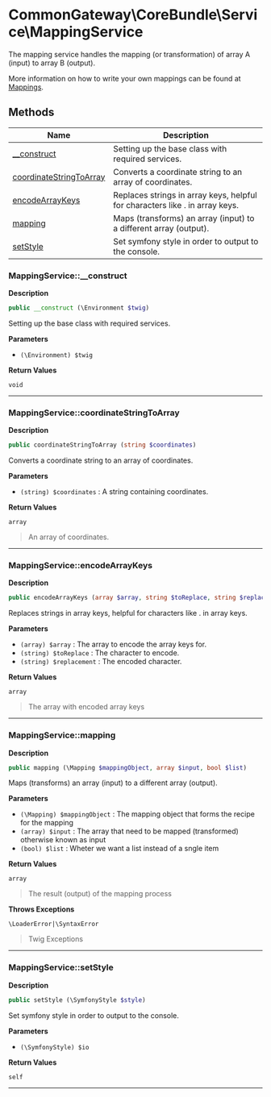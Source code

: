 # CommonGateway\CoreBundle\Service\MappingService  

The mapping service handles the mapping (or transformation) of array A (input) to array B (output).

More information on how to write your own mappings can be found at [Mappings](/docs/features/Mappings.md).  





## Methods

| Name | Description |
|------|-------------|
|[__construct](#mappingservice__construct)|Setting up the base class with required services.|
|[coordinateStringToArray](#mappingservicecoordinatestringtoarray)|Converts a coordinate string to an array of coordinates.|
|[encodeArrayKeys](#mappingserviceencodearraykeys)|Replaces strings in array keys, helpful for characters like . in array keys.|
|[mapping](#mappingservicemapping)|Maps (transforms) an array (input) to a different array (output).|
|[setStyle](#mappingservicesetstyle)|Set symfony style in order to output to the console.|




### MappingService::__construct  

**Description**

```php
public __construct (\Environment $twig)
```

Setting up the base class with required services. 

 

**Parameters**

* `(\Environment) $twig`

**Return Values**

`void`


<hr />


### MappingService::coordinateStringToArray  

**Description**

```php
public coordinateStringToArray (string $coordinates)
```

Converts a coordinate string to an array of coordinates. 

 

**Parameters**

* `(string) $coordinates`
: A string containing coordinates.  

**Return Values**

`array`

> An array of coordinates.


<hr />


### MappingService::encodeArrayKeys  

**Description**

```php
public encodeArrayKeys (array $array, string $toReplace, string $replacement)
```

Replaces strings in array keys, helpful for characters like . in array keys. 

 

**Parameters**

* `(array) $array`
: The array to encode the array keys for.  
* `(string) $toReplace`
: The character to encode.  
* `(string) $replacement`
: The encoded character.  

**Return Values**

`array`

> The array with encoded array keys


<hr />


### MappingService::mapping  

**Description**

```php
public mapping (\Mapping $mappingObject, array $input, bool $list)
```

Maps (transforms) an array (input) to a different array (output). 

 

**Parameters**

* `(\Mapping) $mappingObject`
: The mapping object that forms the recipe for the mapping  
* `(array) $input`
: The array that need to be mapped (transformed) otherwise known as input  
* `(bool) $list`
: Wheter we want a list instead of a sngle item  

**Return Values**

`array`

> The result (output) of the mapping process


**Throws Exceptions**


`\LoaderError|\SyntaxError`
> Twig Exceptions

<hr />


### MappingService::setStyle  

**Description**

```php
public setStyle (\SymfonyStyle $style)
```

Set symfony style in order to output to the console. 

 

**Parameters**

* `(\SymfonyStyle) $io`

**Return Values**

`self`




<hr />

